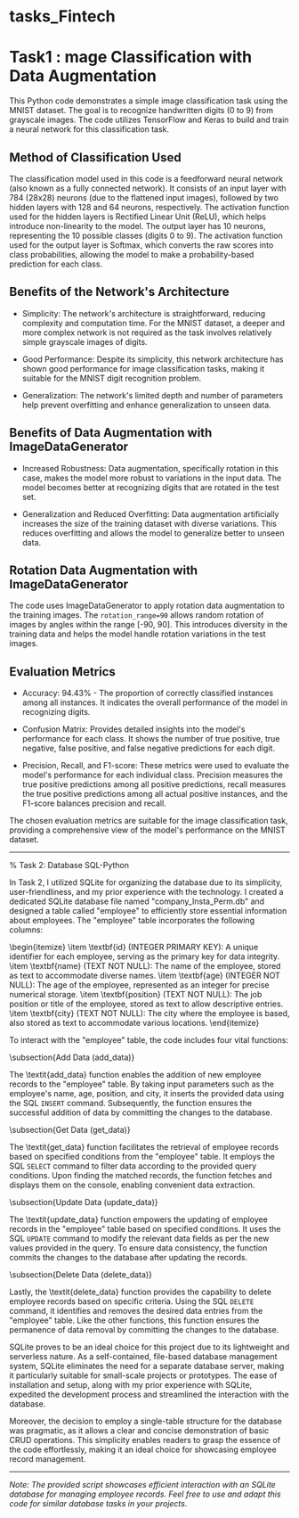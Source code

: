 # tasks_Fintech
# Task1 : mage Classification with Data Augmentation

This Python code demonstrates a simple image classification task using the MNIST dataset. The goal is to recognize handwritten digits (0 to 9) from grayscale images. The code utilizes TensorFlow and Keras to build and train a neural network for this classification task.

## Method of Classification Used

The classification model used in this code is a feedforward neural network (also known as a fully connected network). It consists of an input layer with 784 (28x28) neurons (due to the flattened input images), followed by two hidden layers with 128 and 64 neurons, respectively. The activation function used for the hidden layers is Rectified Linear Unit (ReLU), which helps introduce non-linearity to the model. The output layer has 10 neurons, representing the 10 possible classes (digits 0 to 9). The activation function used for the output layer is Softmax, which converts the raw scores into class probabilities, allowing the model to make a probability-based prediction for each class.

## Benefits of the Network's Architecture

- Simplicity: The network's architecture is straightforward, reducing complexity and computation time. For the MNIST dataset, a deeper and more complex network is not required as the task involves relatively simple grayscale images of digits.

- Good Performance: Despite its simplicity, this network architecture has shown good performance for image classification tasks, making it suitable for the MNIST digit recognition problem.

- Generalization: The network's limited depth and number of parameters help prevent overfitting and enhance generalization to unseen data.

## Benefits of Data Augmentation with ImageDataGenerator

- Increased Robustness: Data augmentation, specifically rotation in this case, makes the model more robust to variations in the input data. The model becomes better at recognizing digits that are rotated in the test set.

- Generalization and Reduced Overfitting: Data augmentation artificially increases the size of the training dataset with diverse variations. This reduces overfitting and allows the model to generalize better to unseen data.

## Rotation Data Augmentation with ImageDataGenerator

The code uses ImageDataGenerator to apply rotation data augmentation to the training images. The `rotation_range=90` allows random rotation of images by angles within the range [-90, 90]. This introduces diversity in the training data and helps the model handle rotation variations in the test images.

## Evaluation Metrics

- Accuracy: 94.43% - The proportion of correctly classified instances among all instances. It indicates the overall performance of the model in recognizing digits.

- Confusion Matrix: Provides detailed insights into the model's performance for each class. It shows the number of true positive, true negative, false positive, and false negative predictions for each digit.

- Precision, Recall, and F1-score: These metrics were used to evaluate the model's performance for each individual class. Precision measures the true positive predictions among all positive predictions, recall measures the true positive predictions among all actual positive instances, and the F1-score balances precision and recall.

The chosen evaluation metrics are suitable for the image classification task, providing a comprehensive view of the model's performance on the MNIST dataset.

---
% Task 2: Database SQL-Python

In Task 2, I utilized SQLite for organizing the database due to its simplicity, user-friendliness, and my prior experience with the technology. I created a dedicated SQLite database file named "company_Insta_Perm.db" and designed a table called "employee" to efficiently store essential information about employees. The "employee" table incorporates the following columns:

\begin{itemize}
    \item \textbf{id} (INTEGER PRIMARY KEY): A unique identifier for each employee, serving as the primary key for data integrity.
    \item \textbf{name} (TEXT NOT NULL): The name of the employee, stored as text to accommodate diverse names.
    \item \textbf{age} (INTEGER NOT NULL): The age of the employee, represented as an integer for precise numerical storage.
    \item \textbf{position} (TEXT NOT NULL): The job position or title of the employee, stored as text to allow descriptive entries.
    \item \textbf{city} (TEXT NOT NULL): The city where the employee is based, also stored as text to accommodate various locations.
\end{itemize}

To interact with the "employee" table, the code includes four vital functions:

\subsection{Add Data (add_data)}

The \textit{add_data} function enables the addition of new employee records to the "employee" table. By taking input parameters such as the employee's name, age, position, and city, it inserts the provided data using the SQL `INSERT` command. Subsequently, the function ensures the successful addition of data by committing the changes to the database.

\subsection{Get Data (get_data)}

The \textit{get_data} function facilitates the retrieval of employee records based on specified conditions from the "employee" table. It employs the SQL `SELECT` command to filter data according to the provided query conditions. Upon finding the matched records, the function fetches and displays them on the console, enabling convenient data extraction.

\subsection{Update Data (update_data)}

The \textit{update_data} function empowers the updating of employee records in the "employee" table based on specified conditions. It uses the SQL `UPDATE` command to modify the relevant data fields as per the new values provided in the query. To ensure data consistency, the function commits the changes to the database after updating the records.

\subsection{Delete Data (delete_data)}

Lastly, the \textit{delete_data} function provides the capability to delete employee records based on specific criteria. Using the SQL `DELETE` command, it identifies and removes the desired data entries from the "employee" table. Like the other functions, this function ensures the permanence of data removal by committing the changes to the database.

SQLite proves to be an ideal choice for this project due to its lightweight and serverless nature. As a self-contained, file-based database management system, SQLite eliminates the need for a separate database server, making it particularly suitable for small-scale projects or prototypes. The ease of installation and setup, along with my prior experience with SQLite, expedited the development process and streamlined the interaction with the database.

Moreover, the decision to employ a single-table structure for the database was pragmatic, as it allows a clear and concise demonstration of basic CRUD operations. This simplicity enables readers to grasp the essence of the code effortlessly, making it an ideal choice for showcasing employee record management.

---

*Note: The provided script showcases efficient interaction with an SQLite database for managing employee records. Feel free to use and adapt this code for similar database tasks in your projects.*

